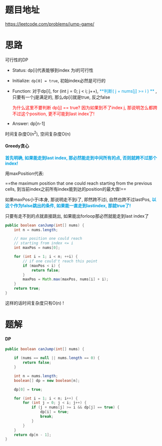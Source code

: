 # 题目地址

https://leetcode.com/problems/jump-game/



# 思路

可行性的DP

+ Status: dp[i]代表能够到index 为i的可行性

+ Initialize: `dp[0] = true`, 初始index必然是可行的

+ Function: 对于dp[i],  for (int j = 0; j < i; j++), <font color = grape>**判断( j + nums[j] >= i ) **</font> , 只要有一个j是满足的, 那么dp[i]就是true, 反之false

  <font color = red>为什么这里不要判断 dp[j] == true? 因为如果到不了index j, 那说明怎么都跨不过这个position, 更不可能到last index了!</font>

+ Answer: dp[n-1]

时间复杂度O(n<sup>2</sup>), 空间复杂度O(n)



#### Greedy贪心

<font color = grape>**首先明确, 如果能走到last index, 那必然能走到中间所有的点, 否则就跨不过那个index!**</font>

用maxPosition代表: 

==the maximum position that one could reach starting from the previous cells, 到当前index之前所有index能到达的position的最大值!==

如果maxPos小于i本身, 那说明走不到i了, 即然跨不过i, 自然也跨不过lastPos, <font color = grape>**以这个作为false跳出的条件, 如果能一直走到lastindex, 那就true了!**</font>

只要有走不到的点就直接跳出, 如果能出forloop那必然就能走到last index了

```java
public boolean canJump(int[] nums) {
    int n = nums.length;

    // max position one could reach 
    // starting from index <= i
    int maxPos = nums[0];

    for (int i = 1; i < n; ++i) {
        // if one could't reach this point
        if (maxPos < i) {
            return false;
        }
        maxPos = Math.max(maxPos, nums[i] + i);
    }
    return true;
}
```

这样的话时间复杂度只有O(n) !



# 题解

#### DP

```java
public boolean canJump(int[] nums) {

    if (nums == null || nums.length == 0) {
        return false;
    }

    int n = nums.length;
    boolean[] dp = new boolean[n];

    dp[0] = true;

    for (int i = 1; i < n; i++) {     
        for (int j = 0; j < i; j++) {
            if (j + nums[j] >= i && dp[j] == true) {
                dp[i] = true;
                break;
            } 
        }   
    }
    return dp[n - 1];
}
```

